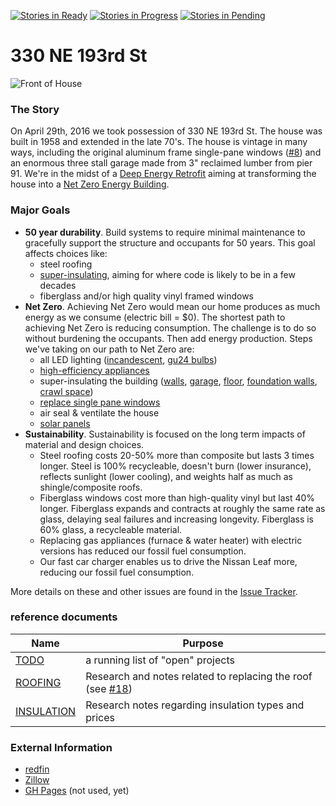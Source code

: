 [![Stories in Ready](https://badge.waffle.io/msimerson/330-NE-193rd-St.png?label=ready&title=Ready)](https://waffle.io/msimerson/330-NE-193rd-St)
[![Stories in Progress](https://badge.waffle.io/msimerson/330-NE-193rd-St.png?label=in%20progress&title=In%20Progress)](https://waffle.io/msimerson/330-NE-193rd-St)
[![Stories in Pending](https://badge.waffle.io/msimerson/330-NE-193rd-St.png?label=pending&title=Pending)](https://waffle.io/msimerson/330-NE-193rd-St)
# 330 NE 193rd St

![Front of House](https://cloud.githubusercontent.com/assets/261635/15229020/c647f630-1843-11e6-8d34-6ab782d1749d.jpg)

### The Story

On April 29th, 2016 we took possession of 330 NE 193rd St. The house was built in 1958 and extended in the late 70's. The house is vintage in many ways, including the original aluminum frame single-pane windows ([#8](../../issues/8)) and an enormous three stall garage made from 3" reclaimed lumber from pier 91. We're in the midst of a [Deep Energy Retrofit](https://en.wikipedia.org/wiki/Deep_energy_retrofit) aiming at transforming the house into a [Net Zero Energy Building](https://en.wikipedia.org/wiki/Zero-energy_building).

### Major Goals

* **50 year durability**. Build systems to require minimal maintenance to gracefully support the structure and occupants for 50 years. This goal affects choices like:
    * steel roofing
    * [super-insulating](https://en.wikipedia.org/wiki/Superinsulation), aiming for where code is likely to be in a few decades
    * fiberglass and/or high quality vinyl framed windows
* **Net Zero**. Achieving Net Zero would mean our home produces as much energy as we consume (electric bill = $0). The shortest path to achieving Net Zero is reducing consumption. The challenge is to do so without burdening the occupants. Then add energy production. Steps we've taking on our path to Net Zero are:
    * all LED lighting ([incandescent](../../issues/9), [gu24 bulbs](../../issues/34))
    * [high-efficiency appliances](../../issues/14)
    * super-insulating the building ([walls](../../issues/16), [garage](../../issues/4), [floor](../../issues/1), [foundation walls](../../issues/22), [crawl space](../../issues/23))
    * [replace single pane windows](../../issues/8)
    * air seal & ventilate the house
    * [solar panels](../../issues/13)
* **Sustainability**. Sustainability is focused on the long term impacts of material and design choices.
    * Steel roofing costs 20-50% more than composite but lasts 3 times longer. Steel is 100% recycleable, doesn't burn (lower insurance), reflects sunlight (lower cooling), and weights half as much as shingle/composite roofs.
    * Fiberglass windows cost more than high-quality vinyl but last 40% longer. Fiberglass expands and contracts at roughly the same rate as glass, delaying seal failures and increasing longevity. Fiberglass is 60%  glass, a recycleable material.
    * Replacing gas appliances (furnace & water heater) with electric versions has reduced our fossil fuel consumption.
    * Our fast car charger enables us to drive the Nissan Leaf more, reducing our fossil fuel consumption.

More details on these and other issues are found in the [Issue Tracker](https://github.com/msimerson/330-NE-193rd-St/issues).

### reference documents

| Name | Purpose |
| ---- | -------- |
| [TODO](TODO.md) | a running list of "open" projects
| [ROOFING](ROOFING.md) | Research and notes related to replacing the roof (see [#18](https://github.com/msimerson/330-NE-193rd-St/issues/18)) |
| [INSULATION](INSULATION.md) | Research notes regarding insulation types and prices |


### External Information

* [redfin](https://www.redfin.com/WA/Shoreline/330-NE-193rd-St-98155/home/79721)
* [Zillow](http://www.zillow.com/homes/330-NE-193-RD-ST-Shoreline-WA-98155_rb/)
* [GH Pages](http://msimerson.github.io/330-NE-193rd-St/) (not used, yet)

